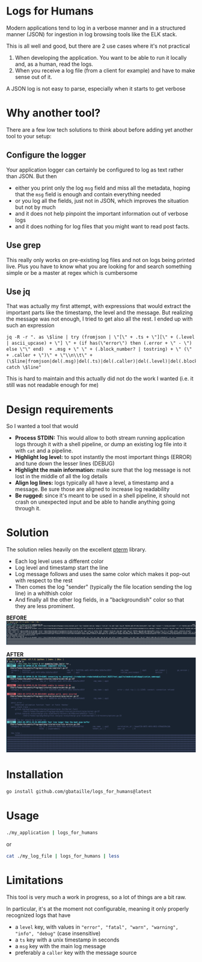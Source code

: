 # Logs for Humans

Modern applications tend to log in a verbose manner and in a structured manner (JSON) for ingestion
in log browsing tools like the ELK stack.

This is all well and good, but there are 2 use cases where it's not practical
1. When developing the application. You want to be able to run it locally and, as a human, read the
   logs.
1. When you receive a log file (from a client for example) and have to make sense out of it.

A JSON log is not easy to parse, especially when it starts to get verbose

# Why another tool?

There are a few low tech solutions to think about before adding yet another tool to your setup:

## Configure the logger

Your application logger can certainly be configured to log as text rather than JSON. But then
- either you print only the log `msg` field and miss all the metadata, hoping that the `msg` field
  is enough and contain everything needed
- or you log all the fields, just not in JSON, which improves the situation but not by much
- and it does not help pinpoint the important information out of verbose logs
- and it does nothing for log files that you might want to read post facts.

## Use grep

This really only works on pre-existing log files and not on logs being printed live. Plus you have
to know what you are looking for and search something simple or be a master at regex which is
cumbersome

## Use jq

That was actually my first attempt, with expressions that would extract the important parts like the
timestamp, the level and the message. But realizing the message was not enough, I tried to get also
all the rest. I ended up with such an expression
```shell
jq -R -r ". as \$line | try (fromjson | \"[\" + .ts + \"][\" + (.level | ascii_upcase) + \"] \" + (if has(\"error\") then (.error + \" - \") else \"\" end)  + .msg + \" \" + (.block_number? | tostring) + \" (\" + .caller + \")\" + \"\\n\\t\" + (\$line|fromjson|del(.msg)|del(.ts)|del(.caller)|del(.level)|del(.block_number)|tostring)) catch \$line"
```

This is hard to maintain and this actually did not do the work I wanted (i.e. it still was not readable
enough for me)

# Design requirements

So I wanted a tool that would
- **Process STDIN:** This would allow to both stream running application logs through it with a
  shell pipeline, or dump an existing log file into it with `cat` and a pipeline.
- **Highlight log level:** to spot instantly the most important things (ERROR) and tune down the
  lesser lines (DEBUG)
- **Highlight the main information:** make sure that the log message is not lost in the middle of
  all the log details
- **Align log lines:** logs typically all have a level, a timestamp and a message. Be sure those are
  aligned to increase log readability
- **Be rugged:** since it's meant to be used in a shell pipeline, it should not crash on unexpected
  input and be able to handle anything going through it.

# Solution

The solution relies heavily on the excellent [pterm](github.com/pterm/pterm) library.
- Each log level uses a different color
- Log level and timestamp start the line
- Log message follows and uses the same color which makes it pop-out with respect to the rest
- Then comes the log "sender" (typically the file location sending the log line) in a whithish color
- And finally all the other log fields, in a "backgroundish" color so that they are less prominent.

**BEFORE**
![before](./doc/images/before.png)

**AFTER**
![after](./doc/images/after.png)


# Installation

```bash
go install github.com/gbataille/logs_for_humans@latest
```

# Usage

```bash
./my_application | logs_for_humans
```

or

```bash
cat ./my_log_file | logs_for_humans | less
```

# Limitations

This tool is very much a work in progress, so a lot of things are a bit raw.

In particular, it's at the moment not configurable, meaning it only properly recognized logs that
have
- a `level` key, with values in `"error", "fatal", "warn", "warning", "info", "debug"` (case
  insensitive)
- a `ts` key with a unix timestamp in seconds
- a `msg` key with the main log message
- preferably a `caller` key with the message source
